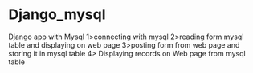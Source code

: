 # Django_mysql
Django app with Mysql
1>connecting with mysql
2>reading form mysql table and displaying on web page
3>posting form from web page and storing it in mysql table
4> Displaying records on Web page from mysql table
